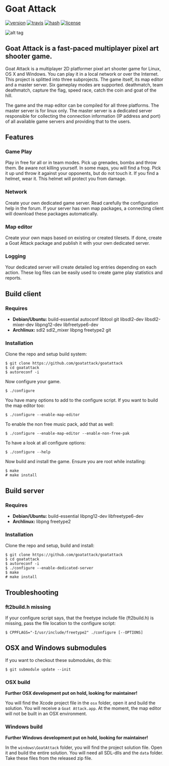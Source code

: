 # Goat Attack

[![version](https://img.shields.io/badge/version-0.5.0--dev-lightgrey.svg)](https://github.com/goatattack/goatattack/blob/next/ChangeLog)
[![travis](https://img.shields.io/travis/goatattack/goatattack.svg)](https://travis-ci.org/goatattack/goatattack)
[![hash](https://img.shields.io/badge/base.pak-6eb83f511bd2fa94-orange.svg)](https://github.com/goatattack/goatattack/tree/next/data/free)
[![license](https://img.shields.io/github/license/goatattack/goatattack.svg)](https://github.com/goatattack/goatattack/blob/next/COPYING)

![alt tag](https://raw.githubusercontent.com/goatattack/goatattack/master/pictures/goatattack1.png)

## Goat Attack is a fast-paced multiplayer pixel art shooter game.
Goat Attack is a multiplayer 2D platformer pixel art shooter game for Linux, OS X and Windows. You can play it in a local network or over the Internet. This project is splitted into three subprojects. The game itself, its map editor and a master server. Six gameplay modes are supported. deathmatch, team deathmatch, capture the flag, speed race, catch the coin and goat of the hill.

The game and the map editor can be compiled for all three platforms. The master server is for linux only. The master server is a dedicated server responsible for collecting the connection information (IP address and port) of all available game servers and providing that to the users.

## Features
### Game Play
Play in free for all or in team modes. Pick up grenades, bombs and throw them. Be aware not killing yourself. In some maps, you will find a frog. Pick it up und throw it against your opponents, but do not touch it. If you find a helmet, wear it. This helmet will protect you from damage.

### Network
Create your own dedicated game server. Read carefully the configuration help in the forum. If your server has own map packages, a connecting client will download these packages automatically.

### Map editor
Create your own maps based on existing or created tilesets. If done, create a Goat Attack package and publish it with your own dedicated server.

### Logging
Your dedicated server will create detailed log entries depending on each action. These log files can be easily used to create game play statistics and reports.

## Build client
### Requires
* **Debian/Ubuntu:** build-essential autoconf libtool git libsdl2-dev libsdl2-mixer-dev libpng12-dev libfreetype6-dev
* **Archlinux:** sdl2 sdl2_mixer libpng freetype2 git

### Installation
Clone the repo and setup build system:
```
$ git clone https://github.com/goatattack/goatattack
$ cd goatattack
$ autoreconf -i
```
Now configure your game. 
```
$ ./configure
```
You have many options to add to the configure script. If you want to build the map editor too:
```
$ ./configure --enable-map-editor
```
To enable the non free music pack, add that as well:
```
$ ./configure --enable-map-editor --enable-non-free-pak
```
To have a look at all configure options:
```
$ ./configure --help
```
Now build and install the game. Ensure you are root while installing:
```
$ make
# make install
```

## Build server
### Requires
* **Debian/Ubuntu:** build-essential libpng12-dev libfreetype6-dev
* **Archlinux:** libpng freetype2

### Installation
Clone the repo and setup, build and install:
```
$ git clone https://github.com/goatattack/goatattack
$ cd goatattack
$ autoreconf -i
$ ./configure --enable-dedicated-server
$ make
# make install
```
## Troubleshooting
### ft2build.h missing
If your configure script says, that the freetype include file (ft2build.h) is missing, pass the file location to the configure script:
```
$ CPPFLAGS="-I/usr/include/freetype2" ./configure [--OPTIONS]
```
## OSX and Windows submodules
If you want to checkout these submodules, do this:
```
$ git submodule update --init
```
### OSX build
**Further OSX development put on hold, looking for maintainer!**

You will find the Xcode project file in the `osx` folder, open it and build the solution. You will receive a `Goat Attack.app`. At the moment, the map editor will not be built in an OSX environment.

### Windows build
**Further Windows development put on hold, looking for maintainer!**

In the `windows\GoatAttack` folder, you will find the project solution file. Open it and build the entire solution. You will need all SDL-dlls and the `data` folder. Take these files from the released zip file.
